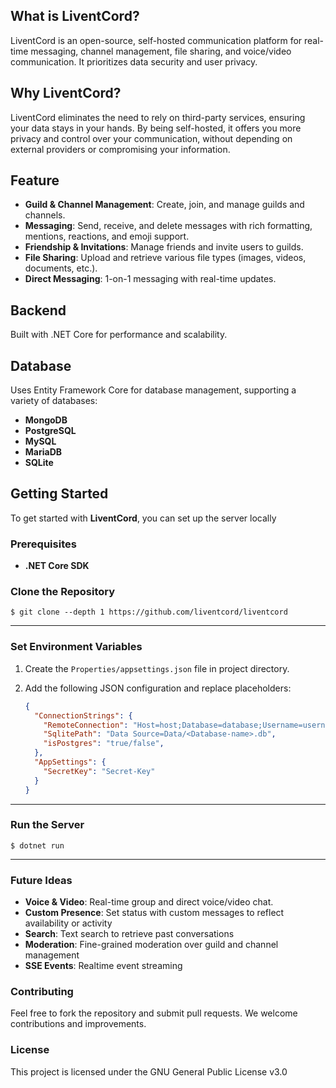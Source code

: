 ## What is LiventCord?
LiventCord is an open-source, self-hosted communication platform for real-time messaging, channel management, file sharing, and voice/video communication. It prioritizes data security and user privacy.


## Why LiventCord?
LiventCord eliminates the need to rely on third-party services, ensuring your data stays in your hands. By being self-hosted, it offers you more privacy and control over your communication, without depending on external providers or compromising your information.

## Feature

- **Guild & Channel Management**: Create, join, and manage guilds and channels.
- **Messaging**: Send, receive, and delete messages with rich formatting, mentions, reactions, and emoji support.
- **Friendship & Invitations**: Manage friends and invite users to guilds.
- **File Sharing**: Upload and retrieve various file types (images, videos, documents, etc.).
- **Direct Messaging**: 1-on-1 messaging with real-time updates.
  

## Backend 
Built with .NET Core for performance and scalability.

## Database 
Uses Entity Framework Core for database management, supporting a variety of databases:

- **MongoDB**
- **PostgreSQL**
- **MySQL**
- **MariaDB**
- **SQLite**


## Getting Started

To get started with **LiventCord**, you can set up the server locally

### Prerequisites

- **.NET Core SDK**

### Clone the Repository

    $ git clone --depth 1 https://github.com/liventcord/liventcord
---
### Set Environment Variables

1. Create the `Properties/appsettings.json` file in project directory.
2. Add the following JSON configuration and replace placeholders:

    ```json
    {
      "ConnectionStrings": {
        "RemoteConnection": "Host=host;Database=database;Username=username;Password=password;Port=port;SSL Mode=sslmode",
        "SqlitePath": "Data Source=Data/<Database-name>.db",
        "isPostgres": "true/false",
      },
      "AppSettings": {
        "SecretKey": "Secret-Key"
      }
    }
    ```
---
### Run the Server

    $ dotnet run

---

### Future Ideas
- **Voice & Video**: Real-time group and direct voice/video chat.
- **Custom Presence**: Set status with custom messages to reflect availability or activity
- **Search**: Text search to retrieve past conversations
-  **Moderation**: Fine-grained moderation over guild and channel management
-  **SSE Events**: Realtime event streaming

  
### Contributing

Feel free to fork the repository and submit pull requests. We welcome contributions and improvements.

### License

This project is licensed under the GNU General Public License v3.0
